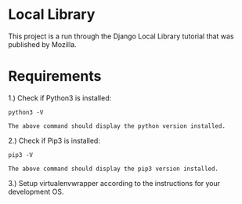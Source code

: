 # Local Library

This project is a run through the Django Local Library tutorial that was published by Mozilla.

# Requirements

1.) Check if Python3 is installed:

    python3 -V

    The above command should display the python version installed.

2.) Check if Pip3 is installed:

    pip3 -V

    The above command should display the pip3 version installed.

3.) Setup virtualenvwrapper according to the instructions for your development OS. 

